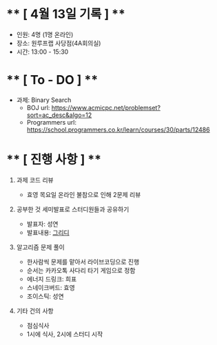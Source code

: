 # ** [ 4월 13일 기록 ] **
- 인원: 4명 (1명 온라인)
- 장소: 원루프랩 사당점(4A회의실)
- 시간: 13:00 - 15:30

# ** [ To - DO ] **
- 과제: Binary Search
    - BOJ url: https://www.acmicpc.net/problemset?sort=ac_desc&algo=12
    - Programmers url: https://school.programmers.co.kr/learn/courses/30/parts/12486

# ** [ 진행 사항 ] **
1. 과제 코드 리뷰
    - 효영 목요일 온라인 불참으로 인해 2문제 리뷰

2. 공부한 것 세미발표로 스터디원들과 공유하기
    - 발표자: 성연
    - 발표내용: [그리디](https://hanamon.kr/%EC%95%8C%EA%B3%A0%EB%A6%AC%EC%A6%98-%ED%83%90%EC%9A%95%EC%95%8C%EA%B3%A0%EB%A6%AC%EC%A6%98-greedy-algorithm/)

3. 알고리즘 문제 풀이
    - 한사람씩 문제를 맡아서 라이브코딩으로 진행
    - 순서는 카카오톡 사다리 타기 게임으로 정함
    - 에너지 드링크: 희표
    - 스네이크버드: 효영
    - 조이스틱: 성연

4. 기타 건의 사항
    - 점심식사
    - 1시에 식사, 2시에 스터디 시작